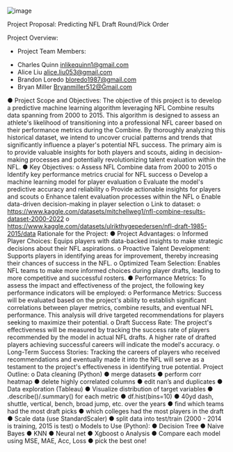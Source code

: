 ![image](https://github.com/CharlesQuinn1/project_4_fantasy_football/assets/128498023/94db26c1-e664-4ba2-a028-62e958fb35bd)


Project Proposal: Predicting NFL Draft Round/Pick Order

Project Overview:
*	Project Team Members:
-	Charles Quinn inlikequinn1@gmail.com 
-	Alice Liu alice.liu053@gmail.com 
-	Brandon Loredo  bloredo1987@gmail.com  
-	Bryan Miller Bryanmiller512@Gmail.com 

●	Project Scope and Objectives:
The objective of this project is to develop a predictive machine learning algorithm leveraging NFL Combine results data spanning from 2000 to 2015. This algorithm is designed to assess an athlete's likelihood of transitioning into a professional NFL career based on their performance metrics during the Combine. By thoroughly analyzing this historical dataset, we intend to uncover crucial patterns and trends that significantly influence a player's potential NFL success. The primary aim is to provide valuable insights for both players and scouts, aiding in decision-making processes and potentially revolutionizing talent evaluation within the NFL.
●	Key Objectives:
o	Assess NFL Combine data from 2000 to 2015
o	Identify key performance metrics crucial for NFL success
o	Develop a machine learning model for player evaluation
o	Evaluate the model's predictive accuracy and reliability
o	Provide actionable insights for players and scouts
o	Enhance talent evaluation processes within the NFL
o	Enable data-driven decision-making in player selection
o	Link to dataset:
o	https://www.kaggle.com/datasets/mitchellweg1/nfl-combine-results-dataset-2000-2022 
o	https://www.kaggle.com/datasets/ulrikthygepedersen/nfl-draft-1985-2015/data 
Rationale for the Project:
●	Project Advantages:
o	Informed Player Choices: Equips players with data-backed insights to make strategic decisions about their NFL aspirations.
o	Proactive Talent Development: Supports players in identifying areas for improvement, thereby increasing their chances of success in the NFL.
o	Optimized Team Selection: Enables NFL teams to make more informed choices during player drafts, leading to more competitive and successful rosters.
●	Performance Metrics:
To assess the impact and effectiveness of the project, the following key performance indicators will be employed:
o	Performance Metrics: Success will be evaluated based on the project's ability to establish significant correlations between player metrics, combine results, and eventual NFL performance. This analysis will drive targeted recommendations for players seeking to maximize their potential.
o	Draft Success Rate: The project's effectiveness will be measured by tracking the success rate of players recommended by the model in actual NFL drafts. A higher rate of drafted players achieving successful careers will indicate the model's accuracy.
o	Long-Term Success Stories: Tracking the careers of players who received recommendations and eventually made it into the NFL will serve as a testament to the project's effectiveness in identifying true potential.
Project Outline:
o	Data cleaning (Python)
●	merge datasets
●	perform corr heatmap
●	delete highly correlated columns
●	edit nan’s and duplicates
●	Data exploration (Tableau)
●	Visualize distribution of target variables
●	.describe()/.summary() for each metric
●	df.hist(bins=10)
●	40yd dash, shuttle, vertical, bench, broad jump, etc. over the years
●	find which teams had the most draft picks
●	which colleges had the most players in the draft
●	Scale data (use StandardScaler)
●	split data into test/train (2000 - 2014 is training, 2015 is test)
o	Models to Use (Python):
●	Decision Tree
●	Naive Bayes
●	KNN
●	Neural net
●	Xgboost
o	Analysis
●	Compare each model using MSE, MAE, Acc, Loss
●	pick the best one! 
